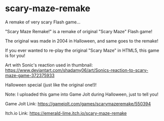 # scary-maze-remake
A remake of very scary Flash game...



"Scary Maze Remake!" is a remake of original "Scary Maze" Flash game!

The original was made in 2004 in Halloween, and same goes to the remake!

If you ever wanted to re-play the original "Scary Maze" in HTML5, this game is for you!

Art with Sonic's reaction used in thumbnail: https://www.deviantart.com/shadamy06/art/Sonics-reaction-to-scary-maze-game-372375933

Halloween special (just like the original one!)!

​Note: I uploaded this game into Game Jolt during Halloween, just to tell you!

Game Jolt Link: https://gamejolt.com/games/scarymazeremake/550394

Itch.io Link: https://emerald-lime.itch.io/scary-maze-remake
